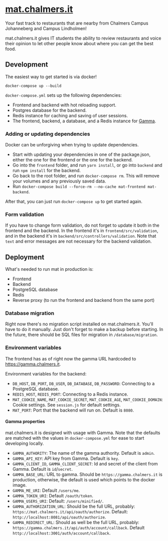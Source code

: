 # [mat.chalmers.it](https://mat.chalmers.it)

Your fast track to restaurants that are nearby from Chalmers Campus Johanneberg and Campus Lindholmen!

mat.chalmers.it gives IT students the ability to review restaurants and voice their opinion to let other people know about where you can get the best food.

## Development

The easiest way to get started is via docker!

`docker-compose up --build`

`docker-compose.yml` sets up the following dependencies:

* Frontend and backend with hot reloading support.
* Postgres database for the backend.
* Redis instance for caching and saving of user sessions.
* The frontend, backend, a database, and a Redis instance for [Gamma](https://github.com/cthit/gamma).

### Adding or updating dependencies

Docker can be unforgiving when trying to update dependencies.

* Start with updating your dependencies in one of the package.json, either the one for the frontend or the one for the backend.
* Go into the `frontend` folder, and run `yarn install`, or go into `backend` and run `npm install` for the backend.
* Go back to the root folder, and run `docker-compose rm`. This will remove your volumes and any previously saved data.
* Run `docker-compose build --force-rm --no-cache mat-frontend mat-backend`.

After that, you can just run `docker-compose up` to get started again.

### Form validation

If you have to change form validation, do not forget to update it both in the frontend and the backend. In the frontend it's in `frontend/src/validation`, and in the backend it's in `backend/src/controllers/validation`. Note that `text` and error messages are not necessary for the backend validation.

## Deployment

What's needed to run mat in production is:

- Frontend
- Backend
- PostgreSQL database
- Redis
- Reverse proxy (to run the frontend and backend from the same port)

### Database migration

Right now there's no migration script installed on mat.chalmers.it. You'll have to do it manually. Just don't forget to make a backup before starting. In the future, there should be SQL files for migration in `/database/migration`.

### Environment variables

The frontend has as of right now the gamma URL hardcoded to https://gamma.chalmers.it.

Environment variables for the backend:

- `DB_HOST`, `DB_PORT`, `DB_USER`, `DB_DATABASE`, `DB_PASSWORD`: Connecting to a PostgreSQL database.
- `REDIS_HOST`, `REDIS_PORT`: Connecting to a Redis instance.
- `MAT_COOKIE_NAME`, `MAT_COOKIE_SECRET`, `MAT_COOKIE_AGE`, `MAT_COOKIE_DOMAIN`: Cookie settings. See `session.js` for default settings.
- `MAT_PORT`: Port that the backend will run on. Default is `8080`.

#### Gamma properties
mat.chalmers.it is designed with usage with Gamma. Note that the defaults are matched with the values in `docker-compose.yml` for ease to start developing locally.

- `GAMMA_AUTHORITY`: The name of the gamma authority. Default is `admin`.
- `GAMMA_API_KEY`: API key from Gamma. Default is `key`.
- `GAMMA_CLIENT_ID`, `GAMMA_CLIENT_SECRET`: Id and secret of the client from Gamma. Default is `id`/`secret`.
- `GAMMA_BASE_URL`: URL to gamma. Should be `https://gamma.chalmers.it` is production, otherwise, the default is used which points to the docker image.
- `GAMMA_ME_URI`: Default `/users/me`.
- `GAMMA_TOKEN_URI`: Default `/oauth/token`.
- `GAMMA_USERS_URI`: Default: `/users/minified/`.
- `GAMMA_AUTHORIZATION_URL`: Should be the full URL, probably: `https://mat.chalmers.it/api/oauth/authorize`. Default: `http://localhost:8081/api/oauth/authorize`.
- `GAMMA_REDIRECT_URL`: Should as well be the full URL, probably: `https://gamma.chalmers.it/api/auth/account/callback`. Default `http://localhost:3001/auth/account/callback`.
